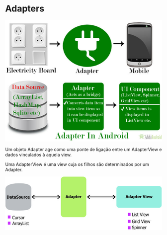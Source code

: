 # Adapters

<img src="https://github.com/shnonomura/diarioProgramacao/blob/master/imagem/using%20ArrayAdapter%20and%20ListView.jpg">

Um objeto Adapter age como uma ponte de ligação entre um AdapterView e dados vinculados à aquela view.

Uma AdapterView é uma view cuja os filhos são determinados por um Adapter.

<img src="https://github.com/shnonomura/diarioProgramacao/blob/master/imagem/using%20an%20ArrayAdapter%20with%20ListView.jpg">

